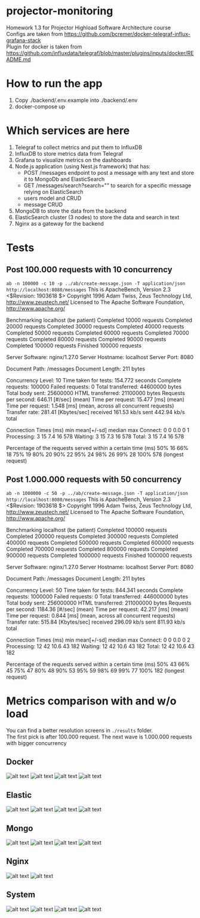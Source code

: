 # projector-monitoring
Homework 1.3 for Projector Highload Software Architecture course
<br>
Configs are taken from https://github.com/bcremer/docker-telegraf-influx-grafana-stack
<br>
Plugin for docker is taken from https://github.com/influxdata/telegraf/blob/master/plugins/inputs/docker/README.md

# How to run the app
1. Copy ./backend/.env.example into ./backend/.env
2. docker-compose up

# Which services are here
1. Telegraf to collect metrics and put them to InfluxDB
2. InfluxDB to store metrics data from Telegraf
3. Grafana to visualize metrics on the dashboards
4. Node.js application (using Nest.js framework) that has:
    * POST /messages endpoint to post a message with any text and store it to MongoDb and ElasticSearch
    * GET /messages/search?search="" to search for a specific message relying on ElasticSearch
    * users model and CRUD
    * message CRUD
5. MongoDB to store the data from the backend
6. ElasticSearch cluster (3 nodes) to store the data and search in text
7. Nginx as a gateway for the backend


# Tests
## Post 100.000 requests with 10 concurrency
`ab -n 100000 -c 10 -p ../ab/create-message.json -T application/json http://localhost:8080/messages`
This is ApacheBench, Version 2.3 <$Revision: 1903618 $>
Copyright 1996 Adam Twiss, Zeus Technology Ltd, http://www.zeustech.net/
Licensed to The Apache Software Foundation, http://www.apache.org/

Benchmarking localhost (be patient)
Completed 10000 requests
Completed 20000 requests
Completed 30000 requests
Completed 40000 requests
Completed 50000 requests
Completed 60000 requests
Completed 70000 requests
Completed 80000 requests
Completed 90000 requests
Completed 100000 requests
Finished 100000 requests


Server Software:        nginx/1.27.0
Server Hostname:        localhost
Server Port:            8080

Document Path:          /messages
Document Length:        211 bytes

Concurrency Level:      10
Time taken for tests:   154.772 seconds
Complete requests:      100000
Failed requests:        0
Total transferred:      44600000 bytes
Total body sent:        25600000
HTML transferred:       21100000 bytes
Requests per second:    646.11 [#/sec] (mean)
Time per request:       15.477 [ms] (mean)
Time per request:       1.548 [ms] (mean, across all concurrent requests)
Transfer rate:          281.41 [Kbytes/sec] received
                        161.53 kb/s sent
                        442.94 kb/s total

Connection Times (ms)
              min  mean[+/-sd] median   max
Connect:        0    0   0.0      0       1
Processing:     3   15   7.4     16     578
Waiting:        3   15   7.3     16     578
Total:          3   15   7.4     16     578

Percentage of the requests served within a certain time (ms)
  50%     16
  66%     18
  75%     19
  80%     20
  90%     22
  95%     24
  98%     26
  99%     28
 100%    578 (longest request)

## Post 1.000.000 requests with 50 concurrency
`ab -n 1000000 -c 50 -p ../ab/create-message.json -T application/json http://localhost:8080/messages`
This is ApacheBench, Version 2.3 <$Revision: 1903618 $>
Copyright 1996 Adam Twiss, Zeus Technology Ltd, http://www.zeustech.net/
Licensed to The Apache Software Foundation, http://www.apache.org/

Benchmarking localhost (be patient)
Completed 100000 requests
Completed 200000 requests
Completed 300000 requests
Completed 400000 requests
Completed 500000 requests
Completed 600000 requests
Completed 700000 requests
Completed 800000 requests
Completed 900000 requests
Completed 1000000 requests
Finished 1000000 requests


Server Software:        nginx/1.27.0
Server Hostname:        localhost
Server Port:            8080

Document Path:          /messages
Document Length:        211 bytes

Concurrency Level:      50
Time taken for tests:   844.341 seconds
Complete requests:      1000000
Failed requests:        0
Total transferred:      446000000 bytes
Total body sent:        256000000
HTML transferred:       211000000 bytes
Requests per second:    1184.36 [#/sec] (mean)
Time per request:       42.217 [ms] (mean)
Time per request:       0.844 [ms] (mean, across all concurrent requests)
Transfer rate:          515.84 [Kbytes/sec] received
                        296.09 kb/s sent
                        811.93 kb/s total

Connection Times (ms)
              min  mean[+/-sd] median   max
Connect:        0    0   0.0      0       2
Processing:    12   42  10.6     43     182
Waiting:       12   42  10.6     43     182
Total:         12   42  10.6     43     182

Percentage of the requests served within a certain time (ms)
  50%     43
  66%     45
  75%     47
  80%     48
  90%     53
  95%     59
  98%     69
  99%     77
 100%    182 (longest request)

# Metrics comparison with and w/o load
You can find a better resolution screens in `./results` folder.
<br>
The first pick is after 100.000 request. The next wave is 1.000.000 requests with bigger concurrency

## Docker
![alt text](results/normal_docker.png)
![alt text](results/normal_docker.png)
![alt text](results/_load_docker.png)
![alt text](results/_load_docker2.png)

## Elastic
![alt text](results/normal_elastic.png)
![alt text](results/normal_elastic2.png)
![alt text](results/_load_elastic.png)
![alt text](results/_load_elastic2.png)

## Mongo
![alt text](results/normal_mongo.png)
![alt text](results/normal_mongo2.png)
![alt text](results/_load_mongo.png)
![alt text](results/_load_mongo2.png)

## Nginx
![alt text](results/normal_nginx.png)
![alt text](results/_load_nginx.png)

## System
![alt text](results/normal_system.png)
![alt text](results/normal_system2.png)
![alt text](results/_load_system.png)
![alt text](results/_load_system2.png)